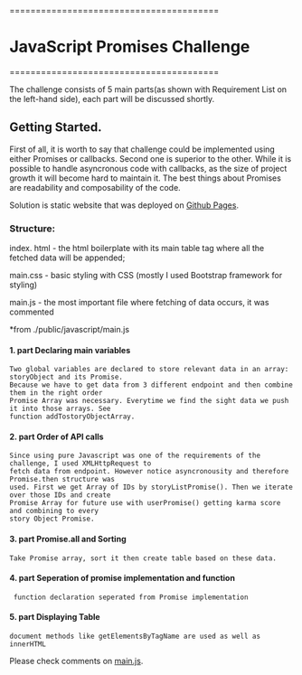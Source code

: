 <p>========================================</p>
<h1>JavaScript Promises Challenge</h1>
<p>========================================</p>

<p>The challenge consists of 5 main parts(as shown with Requirement List on the left-hand side), 
each part will be discussed shortly.</p>

<h2>Getting Started.</h2>

<p>First of all, it is worth to say that challenge could be implemented using either Promises or callbacks.
Second one is superior to the other. While it is possible to handle asyncronous code with callbacks, as 
the size of project growth it will become hard to maintain it. The best things about Promises are 
readability and composability of the code.</p>

<p>Solution is static website that was deployed on <a target="_blank" href="https://muzakparov.github.io/hacker_news_api/">Github Pages</a>.</p>

<h3>Structure:</h3>

<p>index. html - the html boilerplate with its main table tag where all the fetched data will be appended;</p>

<p>main.css - basic styling with CSS (mostly I used Bootstrap framework for styling)</p>

<p>main.js - the most important file where fetching of data occurs, it was commented</p>



<p>*from ./public/javascript/main.js</p>
<h4>1. part Declaring main variables</h4>

    Two global variables are declared to store relevant data in an array: storyObject and its Promise.
    Because we have to get data from 3 different endpoint and then combine them in the right order
    Promise Array was necessary. Everytime we find the sight data we push it into those arrays. See
    function addTostoryObjectArray.
<h4>2. part Order of API calls</h4>

    Since using pure Javascript was one of the requirements of the challenge, I used XMLHttpRequest to  
    fetch data from endpoint. However notice asyncronousity and therefore Promise.then structure was
    used. First we get Array of IDs by storyListPromise(). Then we iterate over those IDs and create
    Promise Array for future use with userPromise() getting karma score and combining to every 
    story Object Promise.
<h4>3. part Promise.all and Sorting</h4>

    Take Promise array, sort it then create table based on these data.
<h4>4. part Seperation of promise implementation and function</h4>

     function declaration seperated from Promise implementation
<h4>5. part Displaying Table</h4>

    document methods like getElementsByTagName are used as well as innerHTML


<p>Please check comments on <a target="_blank" href="https://github.com/muzakparov/hacker_news_api/tree/gh-pages/public/javascript">main.js</a>.</p>
    
